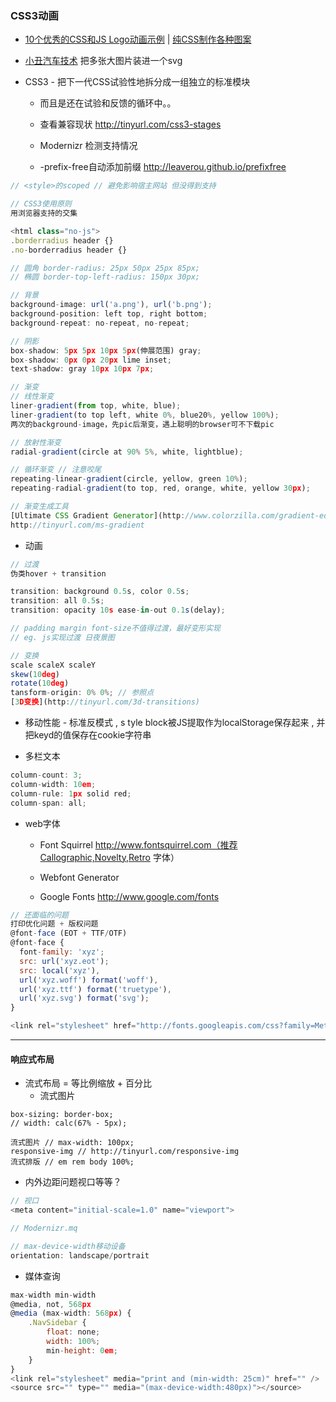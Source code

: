 ### CSS3动画

* [10个优秀的CSS和JS Logo动画示例](https://zhuanlan.zhihu.com/p/26155443) \| [纯CSS制作各种图案](https://segmentfault.com/a/1190000002780453)

* [小丑汽车技术](https://github.com/estelle/clowncar) 把多张大图片装进一个svg

* CSS3 - 把下一代CSS试验性地拆分成一组独立的标准模块

  * 而且是还在试验和反馈的循环中。。

  * 查看兼容现状  http://tinyurl.com/css3-stages

  * Modernizr 检测支持情况

  * -prefix-free自动添加前缀 http://leaverou.github.io/prefixfree 

```js
// <style>的scoped // 避免影响宿主网站 但没得到支持

// CSS3使用原则
用浏览器支持的交集

<html class="no-js">
.borderradius header {}
.no-borderradius header {}

// 圆角 border-radius: 25px 50px 25px 85px;
// 椭圆 border-top-left-radius: 150px 30px;

// 背景
background-image: url('a.png'), url('b.png');
background-position: left top, right bottom;
background-repeat: no-repeat, no-repeat;

// 阴影
box-shadow: 5px 5px 10px 5px(伸展范围) gray;
box-shadow: 0px 0px 20px lime inset;
text-shadow: gray 10px 10px 7px;

// 渐变
// 线性渐变
liner-gradient(from top, white, blue);
liner-gradient(to top left, white 0%, blue20%, yellow 100%);
两次的background-image，先pic后渐变，遇上聪明的browser可不下载pic

// 放射性渐变
radial-gradient(circle at 90% 5%, white, lightblue);

// 循环渐变 // 注意咬尾
repeating-linear-gradient(circle, yellow, green 10%);
repeating-radial-gradient(to top, red, orange, white, yellow 30px);

// 渐变生成工具
[Ultimate CSS Gradient Generator](http://www.colorzilla.com/gradient-editor)
http://tinyurl.com/ms-gradient
```

* 动画

```js
// 过渡
伪类hover + transition

transition: background 0.5s, color 0.5s;
transition: all 0.5s;
transition: opacity 10s ease-in-out 0.1s(delay);

// padding margin font-size不值得过渡，最好变形实现
// eg. js实现过渡 日夜景图

// 变换
scale scaleX scaleY
skew(10deg)
rotate(10deg)
tansform-origin: 0% 0%; // 参照点
[3D变换](http://tinyurl.com/3d-transitions)
```

* 移动性能 - 标准反模式 , s  tyle block被JS提取作为localStorage保存起来  , 并把keyd的值保存在cookie字符串

* 多栏文本

```js
column-count: 3;
column-width: 10em;
column-rule: 1px solid red;
column-span: all;
```

* web字体

  * Font Squirrel http://www.fontsquirrel.com（推荐Callographic,Novelty,Retro    字体）

  * Webfont Generator

  * Google Fonts http://www.google.com/fonts

```js
// 还面临的问题
打印优化问题 + 版权问题
@font-face (EOT + TTF/OTF)
@font-face {
  font-family: 'xyz';
  src: url('xyz.eot');
  src: local('xyz'),
  url('xyz.woff') format('woff'),
  url('xyz.ttf') format('truetype'),
  url('xyz.svg') format('svg');
}

<link rel="stylesheet" href="http://fonts.googleapis.com/css?family=Metrophobic" />
```

---

#### 响应式布局

* 流式布局 = 等比例缩放 + 百分比
  * 流式图片

```
box-sizing: border-box;
// width: calc(67% - 5px);

流式图片 // max-width: 100px;
responsive-img // http://tinyurl.com/responsive-img
流式排版 // em rem body 100%;
```

* 内外边距问题视口等等？

```js
// 视口
<meta content="initial-scale=1.0" name="viewport">

// Modernizr.mq

// max-device-width移动设备
orientation: landscape/portrait
```

* 媒体查询

```js
max-width min-width
@media, not, 568px
@media (max-width: 568px) {
    .NavSidebar {
        float: none;
        width: 100%;
        min-height: 0em;
    }
}
<link rel="stylesheet" media="print and (min-width: 25cm)" href="" />
<source src="" type="" media="(max-device-width:480px)"></source>
```



